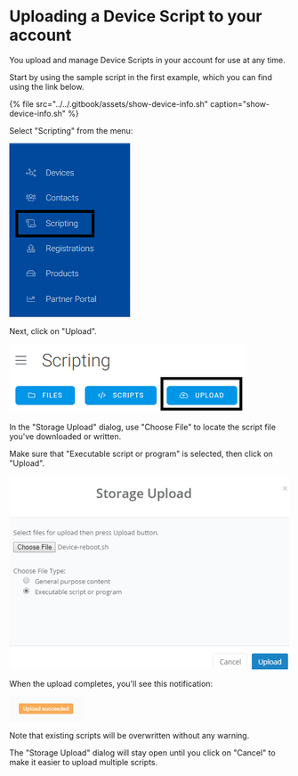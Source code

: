 # Uploading a Device Script to your account

You upload and manage Device Scripts in your account for use at any time.

Start by using the sample script in the first example, which you can find using the link below.

{% file src="../../.gitbook/assets/show-device-info.sh" caption="show-device-info.sh" %}

Select "Scripting" from the menu:

![](../../.gitbook/assets/image%20%2890%29.png)

Next, click on "Upload".

![](../../.gitbook/assets/image%20%2848%29.png)

In the "Storage Upload" dialog, use "Choose File" to locate the script file you've downloaded or written.

Make sure that "Executable script or program" is selected, then click on "Upload".

![](../../.gitbook/assets/image%20%2868%29.png)

When the upload completes, you'll see this notification:

![](../../.gitbook/assets/image%20%2812%29.png)

Note that existing scripts will be overwritten without any warning.

The "Storage Upload" dialog will stay open until you click on "Cancel" to make it easier to upload multiple scripts.

